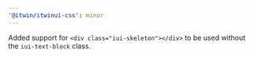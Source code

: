 ```yaml
---
'@itwin/itwinui-css': minor
---
```


Added support for `<div class="iui-skeleton"></div>` to be used without the `iui-text-block` class.
